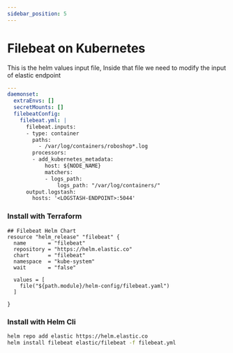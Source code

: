 ```yaml
---
sidebar_position: 5
---
```


# Filebeat on Kubernetes

This is the helm values input file, Inside that file we need to modify the input of elastic endpoint

```yaml
---
daemonset:
  extraEnvs: []
  secretMounts: []
  filebeatConfig:
    filebeat.yml: |
      filebeat.inputs:
      - type: container
        paths:
          - /var/log/containers/roboshop*.log
        processors:
        - add_kubernetes_metadata:
            host: ${NODE_NAME}
            matchers:
            - logs_path:
                logs_path: "/var/log/containers/"
      output.logstash:
        hosts: '<LOGSTASH-ENDPOINT>:5044'
```


### Install with Terraform

```hcl
## Filebeat Helm Chart
resource "helm_release" "filebeat" {
  name       = "filebeat"
  repository = "https://helm.elastic.co"
  chart      = "filebeat"
  namespace  = "kube-system"
  wait       = "false"

  values = [
    file("${path.module}/helm-config/filebeat.yaml")
  ]

}
```

### Install with Helm Cli 

```bash
helm repo add elastic https://helm.elastic.co
helm install filebeat elastic/filebeat -f filebeat.yml
```


